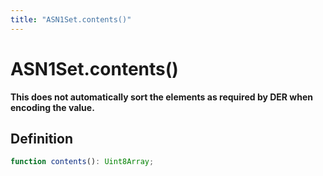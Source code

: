 ```yaml
---
title: "ASN1Set.contents()"
---
```


# ASN1Set.contents()

**This does not automatically sort the elements as required by DER when encoding the value.**

## Definition

```ts
function contents(): Uint8Array;
```

